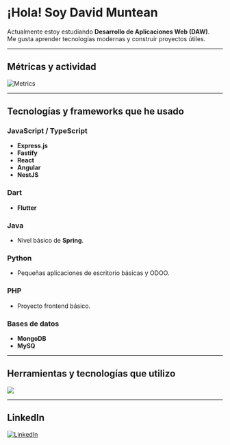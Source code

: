 # ¡Hola! Soy David Muntean

Actualmente estoy estudiando **Desarrollo de Aplicaciones Web (DAW)**.  
Me gusta aprender tecnologías modernas y construir proyectos útiles.

---

## Métricas y actividad
![Metrics](https://github.com/davidmunt/davidmunt/blob/main/github-metrics.svg)

---

## Tecnologías y frameworks que he usado

###  **JavaScript / TypeScript**  
- **Express.js**
- **Fastify**
- **React**  
- **Angular**
- **NestJS**

### **Dart**
- **Flutter**

### **Java**
- Nivel básico de **Spring**.

### **Python**
- Pequeñas aplicaciones de escritorio básicas y ODOO.

### **PHP**
- Proyecto frontend básico.

### **Bases de datos**
- **MongoDB**  
- **MySQ**

---

## Herramientas y tecnologías que utilizo

<img src="https://skillicons.dev/icons?i=js,ts,express,fastify,react,angular,nestjs,dart,flutter,java,python,php,mongodb,mysql,html,css,git,github,vscode,nodejs,prisma" />

---

## LinkedIn

[![LinkedIn](https://img.shields.io/badge/LinkedIn-0A66C2?style=for-the-badge&logo=linkedin&logoColor=white)](https://www.linkedin.com/in/david-m-20a72a376)
